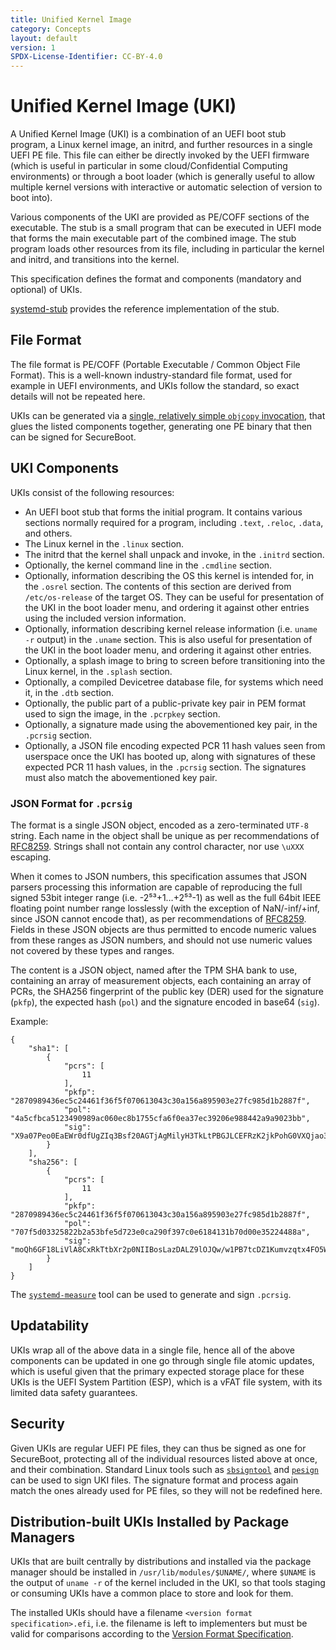 ```yaml
---
title: Unified Kernel Image
category: Concepts
layout: default
version: 1
SPDX-License-Identifier: CC-BY-4.0
---
```

# Unified Kernel Image (UKI)

A Unified Kernel Image (UKI) is a combination of an UEFI boot stub program,
a Linux kernel image, an initrd, and further resources in a single UEFI PE file.
This file can either be directly invoked by the UEFI firmware
(which is useful in particular in some cloud/Confidential Computing environments)
or through a boot loader
(which is generally useful to allow multiple kernel versions with interactive or
automatic selection of version to boot into).

Various components of the UKI are provided as PE/COFF sections of the executable.
The stub is a small program that can be executed in UEFI mode
that forms the main executable part of the combined image.
The stub program loads other resources from its file,
including in particular the kernel and initrd,
and transitions into the kernel.

This specification defines the format and components (mandatory and optional) of UKIs.

[systemd-stub](https://www.freedesktop.org/software/systemd/man/systemd-stub.html)
provides the reference implementation of the stub.

## File Format
The file format is PE/COFF (Portable Executable / Common Object File Format). This is a well-known
industry-standard file format, used for example in UEFI environments,
and UKIs follow the standard, so exact details will not be repeated here.

UKIs can be generated via a [single, relatively simple `objcopy`
invocation](https://www.freedesktop.org/software/systemd/man/systemd-stub.html#Assembling%20Kernel%20Images),
that glues the listed components together, generating one PE binary that then can be signed for SecureBoot.

## UKI Components
UKIs consist of the following resources:

* An UEFI boot stub that forms the initial program.
  It contains various sections normally required for a program,
  including `.text`, `.reloc`, `.data`, and others.
* The Linux kernel in the `.linux` section.
* The initrd that the kernel shall unpack and invoke, in the `.initrd` section.
* Optionally, the kernel command line in the `.cmdline` section.
* Optionally, information describing the OS this kernel is intended for, in the `.osrel` section. The contents of this section are derived from `/etc/os-release` of the target OS. They can be useful for presentation of the UKI in the boot loader menu, and ordering it against other entries using the included version information.
* Optionally, information describing kernel release information (i.e. `uname -r` output) in the `.uname` section. This is also useful for presentation of the UKI in the boot loader menu, and ordering it against other entries.
* Optionally, a splash image to bring to screen before transitioning into the Linux kernel, in the `.splash` section.
* Optionally, a compiled Devicetree database file, for systems which need it, in the `.dtb` section.
* Optionally, the public part of a public-private key pair in PEM format used to sign the image, in the `.pcrpkey` section.
* Optionally, a signature made using the abovementioned key pair, in the `.pcrsig` section.
* Optionally, a JSON file encoding expected PCR 11 hash values seen from userspace once the UKI has booted up, along with signatures of these expected PCR 11 hash values, in the `.pcrsig` section. The signatures must also match the abovementioned key pair.

### JSON Format for `.pcrsig`
The format is a single JSON object, encoded as a zero-terminated `UTF-8` string. Each name in the object
shall be unique as per recommendations of
[RFC8259](https://datatracker.ietf.org/doc/html/rfc8259#section-4). Strings shall not contain any control
character, nor use `\uXXX` escaping.

When it comes to JSON numbers, this specification assumes that JSON parsers processing this information
are capable of reproducing the full signed 53bit integer range (i.e. -2⁵³+1…+2⁵³-1) as well as the full
64bit IEEE floating point number range losslessly (with the exception of NaN/-inf/+inf, since JSON cannot
encode that), as per recommendations of [RFC8259](https://datatracker.ietf.org/doc/html/rfc8259#page-8).
Fields in these JSON objects are thus permitted to encode numeric values from these ranges as JSON numbers,
and should not use numeric values not covered by these types and ranges.

The content is a JSON object, named after the TPM SHA bank to use, containing an array of measurement
objects, each containing an array of PCRs, the SHA256 fingerprint of the public key (DER) used for the
signature (`pkfp`), the expected hash (`pol`) and the signature encoded in base64 (`sig`).

Example:

```
{
    "sha1": [
        {
            "pcrs": [
                11
            ],
            "pkfp": "2870989436ec5c24461f36f5f070613043c30a156a895903e27fc985d1b2887f",
            "pol": "4a5cfbca5123490989ac060ec8b1755cfa6f0ea37ec39206e988442a9a9023bb",
            "sig": "X9a07Peo0EaEWr0dfUgZIq3Bsf20AGTjAgMilyH3TkLtPBGJLCEFRzK2jkPohG0VXQjao35765Wp/sV1wfctGC0fx9GOsBzK8YKjsFitOw21aLxlnES31D3PbDLPRqkx+fAhwV0/Akd99hNuiyzGdUewNpbbBNo7WXkd4K62RK61dKKI4g//qtLeAyXlee0TLKVxNcT46Ud1t8eUb1GAwRnO7DxBZx8uFyP/D9wpPNK7+M01to74d9ijcsjLXf2eGKcpiDvenUnhI6ua+OvT6CnmgxkFQutLGz/Ka23spSG/YJHfxGT7VpOYveDG19nqBb/fg30HZiY7lVTolS93UA=="
        }
    ],
    "sha256": [
        {
            "pcrs": [
                11
            ],
            "pkfp": "2870989436ec5c24461f36f5f070613043c30a156a895903e27fc985d1b2887f",
            "pol": "707f5d03325822b2a53bfe5d723e0ca290f397c0e6184131b70d00e35224488a",
            "sig": "moQh6GF18LiVlA8CxRkTtbXr2p0NIIBosLazDALZ9lOJQw/w1PB7tcDZ1Kumvzqtx4FO5WVjOkVTnNFrYmXn9K2PpqIDEuTtwaM/lKgP12LtcC635C+VsJMQg3k9sEFfLwBCzrhYxt5GCpxzPrsfwJtsUpueB23sNw27WJS7C+tVnqWw7br6i9vJ59jP9+HXlex+OlZHliHLzZwpuZA8iPMQT0xvm901ak5yoBqNPv4Yya19dlt2sCuO+Iw1LeZW9U83zdG0hn1mxavRIxZ7s0f7a1n/ScrOksgPQB8xfDdFDf9fssGALanOgjCHyD7hRzV31++Qpgah4uc/LJiesg=="
        }
    ]
}
```

The [`systemd-measure`](https://www.freedesktop.org/software/systemd/man/systemd-measure.html) tool can be
used to generate and sign `.pcrsig`.

## Updatability
UKIs wrap all of the above data in a single file, hence all of the above components can be updated in one go
through single file atomic updates, which is useful given that the primary expected storage place for these
UKIs is the UEFI System Partition (ESP), which is a vFAT file system, with its limited data safety guarantees.

## Security
Given UKIs are regular UEFI PE files, they can thus be signed as one for SecureBoot, protecting all of the
individual resources listed above at once, and their combination. Standard Linux tools such as
[`sbsigntool`](https://manpages.debian.org/unstable/sbsigntool/sbsign.1.en.html) and
[`pesign`](https://github.com/rhboot/pesign) can be used to sign UKI files. The signature format and process
again match the ones already used for PE files, so they will not be redefined here.

## Distribution-built UKIs Installed by Package Managers

UKIs that are built centrally by distributions and installed via the package manager should be installed in
`/usr/lib/modules/$UNAME/`, where `$UNAME` is the output of `uname -r` of the kernel included in the UKI, so
that tools staging or consuming UKIs have a common place to store and look for them.

The installed UKIs should have a filename `<version format specification>.efi`, i.e. the filename is left to
implementers but must be valid for comparisons according to the [Version Format Specification](version_format_specification.md).
